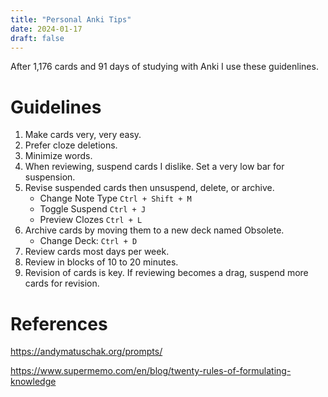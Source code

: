 ```yaml
---
title: "Personal Anki Tips"
date: 2024-01-17
draft: false
---
```


After 1,176 cards and 91 days of studying with Anki I use these guidenlines.

# Guidelines

1. Make cards very, very easy.
2. Prefer cloze deletions.
3. Minimize words.
4. When reviewing, suspend cards I dislike. Set a very low bar for suspension.
5. Revise suspended cards then unsuspend, delete, or archive.
   - Change Note Type `Ctrl + Shift + M`
   - Toggle Suspend `Ctrl + J`
   - Preview Clozes `Ctrl + L`
6. Archive cards by moving them to a new deck named Obsolete.
   - Change Deck: `Ctrl + D`
7. Review cards most days per week.
8. Review in blocks of 10 to 20 minutes.
9. Revision of cards is key. If reviewing becomes a drag, suspend more cards for revision.

# References

https://andymatuschak.org/prompts/

https://www.supermemo.com/en/blog/twenty-rules-of-formulating-knowledge
